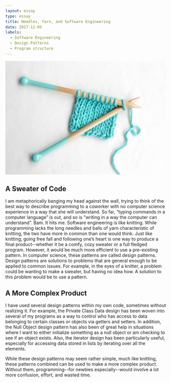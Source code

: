 ```yaml
---
layout: essay
type: essay
title: Needles, Yarn, and Software Engineering
date: 2017-12-05
labels:
  - Software Engineering
  - Design Patterns
  - Program structure
---
```


<center><img class="ui medium image" src="https://raw.githubusercontent.com/awyz/awyz.github.io/master/images/knit.jpg"></center>

## A Sweater of Code

I am metaphorically banging my head against the wall, trying to think of the best way to describe programming to a coworker with no computer science experience in a way that she will understand. So far, “typing commands in a computer language” is out, and so is “writing in a way the computer can understand”. Bam. It hits me. Software engineering is like knitting. While programming lacks the long needles and balls of yarn characteristic of knitting, the two have more in common than one would think. Just like knitting, going free fall and following one’s heart is one way to produce a final product--whether it be a comfy, cozy sweater or a full fledged program. However, it would be much more efficient to use a pre-existing pattern. In computer science, these patterns are called design patterns. Design patterns are solutions to problems that are general enough to be applied to common issues. For example, in the eyes of a knitter, a problem could be wanting to make a sweater, but having no idea how. A solution to this problem would be to use a pattern. 

## A More Complex Product

I have used several design patterns within my own code, sometimes without realizing it. For example, the Private Class Data design has been woven into several of my programs as a way to control who has access to data belonging to certain classes or objects via getters and setters. In addition, the Null Object design pattern has also been of great help in situations where I want to either initialize something as a null object or am checking to see if an object exists. Also, the iterator design has been particularly useful, especially for accessing data stored in lists by iterating over all the elements.

While these design patterns may seem rather simple, much like knitting, these patterns   combined can be used to make a more complex product. Without them, programming--for newbies especially--would involve a lot more confusion, effort, and wasted time. 


 



 

